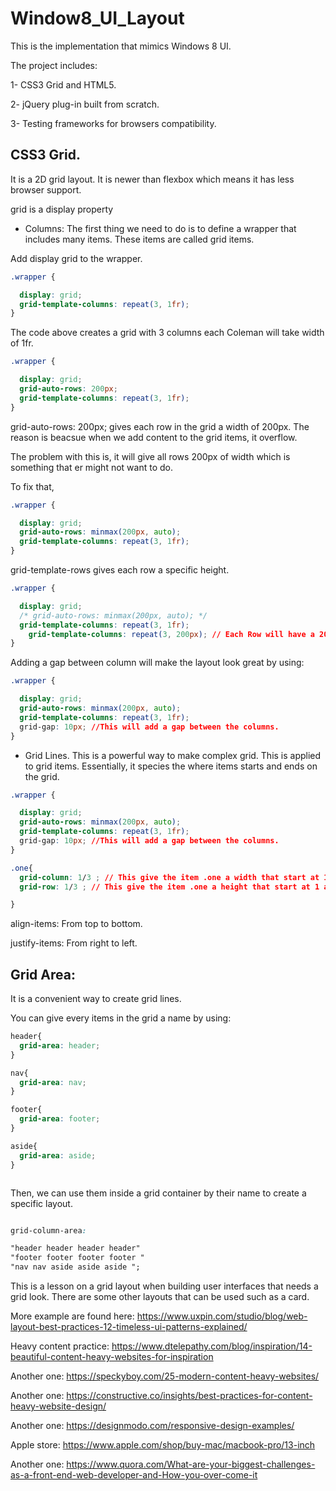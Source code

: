# Window8_UI_Layout

This is the implementation that mimics Windows 8 UI.

The project includes:

1- CSS3 Grid and HTML5.

2- jQuery plug-in built from scratch.

3- Testing frameworks for browsers compatibility.


## CSS3 Grid.

It is a 2D grid layout. It is newer than flexbox which means it has less browser support.

grid is a display property


- Columns: The first thing we need to do is to define a wrapper that includes many items. These items are called grid items.

Add display grid to the wrapper.

```css
.wrapper {

  display: grid;
  grid-template-columns: repeat(3, 1fr);
}
```


The code above creates a grid with 3 columns each Coleman will take width of 1fr.

```css
.wrapper {

  display: grid;
  grid-auto-rows: 200px;
  grid-template-columns: repeat(3, 1fr);
}
```

grid-auto-rows: 200px; gives each row in the grid a width of 200px. The reason is beacsue when we add content to the grid items, it overflow.


The problem with this is, it will give all rows 200px of width which is something that er might not want to do.


To fix that,


```css
.wrapper {

  display: grid;
  grid-auto-rows: minmax(200px, auto);
  grid-template-columns: repeat(3, 1fr);
}
```

grid-template-rows gives each row a specific height.


```css
.wrapper {

  display: grid;
  /* grid-auto-rows: minmax(200px, auto); */
  grid-template-columns: repeat(3, 1fr);
    grid-template-columns: repeat(3, 200px); // Each Row will have a 200px in height.  
}
```

Adding a gap between column will make the layout look great by using:


```css
.wrapper {

  display: grid;
  grid-auto-rows: minmax(200px, auto);
  grid-template-columns: repeat(3, 1fr);
  grid-gap: 10px; //This will add a gap between the columns.
}
```


- Grid Lines. This is a powerful way to make complex grid. This is applied to grid items. Essentially, it species the where items starts and ends on the grid.

```css
.wrapper {

  display: grid;
  grid-auto-rows: minmax(200px, auto);
  grid-template-columns: repeat(3, 1fr);
  grid-gap: 10px; //This will add a gap between the columns.
}
```


```css
.one{
  grid-column: 1/3 ; // This give the item .one a width that start at 1 and ends at 3rd column.
  grid-row: 1/3 ; // This give the item .one a height that start at 1 and ends at 3rd rows.

}

```


align-items: From top to bottom.

justify-items: From right to left.


## Grid Area:

It is a convenient way to create grid lines.

You can give every items in the grid a name by using:

```css
header{
  grid-area: header;
}

nav{
  grid-area: nav;
}

footer{
  grid-area: footer;
}

aside{
  grid-area: aside;
}



```
Then, we can use them inside a grid container by their name to create a specific layout.

```css

grid-column-area:

"header header header header"
"footer footer footer footer "
"nav nav aside aside aside ";

```

This is a lesson on a grid layout when building user interfaces that needs a grid look. There are some other layouts that can be used such as a card.


More example are found here: https://www.uxpin.com/studio/blog/web-layout-best-practices-12-timeless-ui-patterns-explained/

Heavy content practice: https://www.dtelepathy.com/blog/inspiration/14-beautiful-content-heavy-websites-for-inspiration

Another one: https://speckyboy.com/25-modern-content-heavy-websites/

Another one: https://constructive.co/insights/best-practices-for-content-heavy-website-design/



Another one: https://designmodo.com/responsive-design-examples/


Apple store: https://www.apple.com/shop/buy-mac/macbook-pro/13-inch


Another one:  https://www.quora.com/What-are-your-biggest-challenges-as-a-front-end-web-developer-and-How-you-over-come-it

